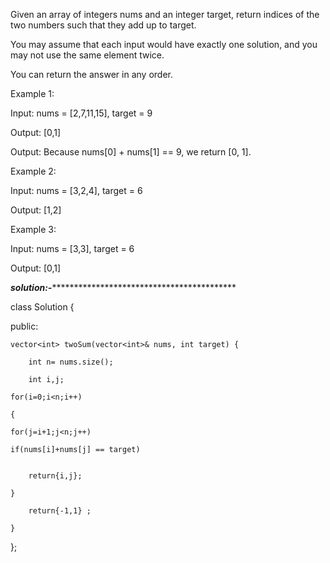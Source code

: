 Given an array of integers nums and an integer target, return indices of the two numbers such that they add up to target.

You may assume that each input would have exactly one solution, and you may not use the same element twice.

You can return the answer in any order.

 

Example 1:

Input: nums = [2,7,11,15], target = 9

Output: [0,1]

Output: Because nums[0] + nums[1] == 9, we return [0, 1].


Example 2:

Input: nums = [3,2,4], target = 6

Output: [1,2]


Example 3:

Input: nums = [3,3], target = 6

Output: [0,1]


***solution:-*********************************************

class Solution {

public:

    vector<int> twoSum(vector<int>& nums, int target) {
    
        int n= nums.size();
	
        int i,j;
	
    for(i=0;i<n;i++)
    
    {
    
    for(j=i+1;j<n;j++)
    
    if(nums[i]+nums[j] == target)
    
        
        return{i,j};
	
    }
    
        return{-1,1} ;
	
    }
    
};

